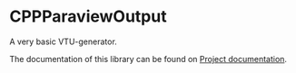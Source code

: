 # CPPParaviewOutput
A very basic VTU-generator.

The documentation of this library can be found on [Project documentation](https://5a5h.github.io/CPPParaviewOutput/).
